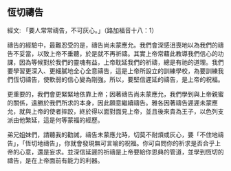 ## 恆切禱告 ##

經文: 「要人常常禱告，不可灰心。」（路加福音十八：1）



禱告的經驗中，最難忍受的是，禱告尚未蒙應允。我們會深感沮喪地以為我們的禱告不妥當，以致上帝不垂聽，於是就不再祈禱。其實上帝常藉此教導我們信心的功課，因為等候對於我們的靈魂有益，上帝耽延我們的祈禱，總是有祂的道理。我們要學習更深入、更細膩地全心全意禱告，這是上帝所設立的訓練學校，為要訓練我們恆切禱告，使軟弱的信心變為剛強。所以，要堅信遲延的禱告，是上帝的祝福。

更重要的，我們會更緊緊地依靠上帝；因著禱告尚未蒙應允，我們學到與上帝親蜜的關係，遠勝於我們所求的本身，因此願意繼續禱告。雅各因著禱告遲遲未蒙應允，就與上帝的使者摔跤，終於得以面對面見上帝，並且後來貴為王子，以色列支派由他繁延，這是何等蒙福的經歷。

弟兄姐妹們，請聽我的勸誡，禱告未蒙應允時，切莫不耐煩或灰心，要「不住地禱告」，「恆切地禱告」，你就會發現無可言喻的祝福。你可自問你的祈求是否合乎上帝的心意，還是妄求。並深信延遲的祈禱是上帝要給你恩典的管道，並學到恆切的禱告，是在上帝面前有能力的利器。
